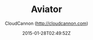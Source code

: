 ---
title: "Aviator"
github: https://github.com/CloudCannon/Aviator-Jekyll-Theme
demo: https://tangerine-lemon.cloudvent.net/
author: CloudCannon (http://cloudcannon.com)
ssg:
  - Jekyll
cms:
  - No Cms
date: 2015-01-28T02:49:52Z
github_branch: master
---
